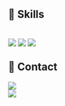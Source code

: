 ## 🚀 Skills
<div style="display: inline_block"><br>

  <img align="center"  src="https://img.shields.io/badge/Dart-0175C2?style=for-the-badge&logo=dart&logoColor=white">
  <img align="center"  src="https://img.shields.io/badge/Flutter-02569B?style=for-the-badge&logo=flutter&logoColor=white">
  <img align="center"  src="https://img.shields.io/badge/Figma-F24E1E?style=for-the-badge&logo=figma&logoColor=white">
</div>

## 📩 Contact


<div>
    <a href="https://www.linkedin.com/in/joão-henrique-roldão" target="_blank">
       <img align="center" src="https://img.shields.io/badge/-LinkedIn-%230077B5?style=for-the-badge&logo=linkedin&logoColor=white" target="_blank">
    

<div>
    <a href="mailto:joaohenriquerld@gmail.com" target="_blank">
        <img src="https://img.shields.io/badge/-Email-%23D14836?style=for-the-badge&logo=gmail&logoColor=white" target="_blank">
    </a>
</div>

